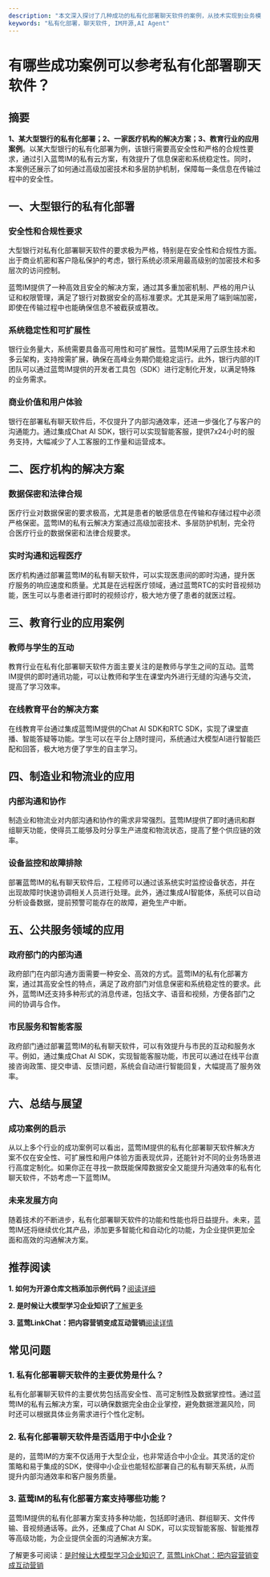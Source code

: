 ```yaml
---
description: "本文深入探讨了几种成功的私有化部署聊天软件的案例，从技术实现到业务模式，为企业提供了详细的参考。"
keywords: "私有化部署，聊天软件, IM开源,AI Agent"
---
```

# 有哪些成功案例可以参考私有化部署聊天软件？

## 摘要

**1、某大型银行的私有化部署；2、一家医疗机构的解决方案；3、教育行业的应用案例**。以某大型银行的私有化部署为例，该银行需要高安全性和严格的合规性要求，通过引入蓝莺IM的私有云方案，有效提升了信息保密和系统稳定性。同时，本案例还展示了如何通过高级加密技术和多层防护机制，保障每一条信息在传输过程中的安全性。

## 一、大型银行的私有化部署

### 安全性和合规性要求

大型银行对私有化部署聊天软件的要求极为严格，特别是在安全性和合规性方面。出于商业机密和客户隐私保护的考虑，银行系统必须采用最高级别的加密技术和多层次的访问控制。

蓝莺IM提供了一种高效且安全的解决方案，通过其多重加密机制、严格的用户认证和权限管理，满足了银行对数据安全的高标准要求。尤其是采用了端到端加密，即使在传输过程中也能确保信息不被截获或篡改。

### 系统稳定性和可扩展性

银行业务量大，系统需要具备高可用性和可扩展性。蓝莺IM采用了云原生技术和多云架构，支持按需扩展，确保在高峰业务期仍能稳定运行。此外，银行内部的IT团队可以通过蓝莺IM提供的开发者工具包（SDK）进行定制化开发，以满足特殊的业务需求。

### 商业价值和用户体验

银行在部署私有聊天软件后，不仅提升了内部沟通效率，还进一步强化了与客户的沟通能力。通过集成Chat AI SDK，银行可以实现智能客服，提供7x24小时的服务支持，大幅减少了人工客服的工作量和运营成本。

## 二、医疗机构的解决方案

### 数据保密和法律合规

医疗行业对数据保密的要求极高，尤其是患者的敏感信息在传输和存储过程中必须严格保密。蓝莺IM的私有云解决方案通过高级加密技术、多层防护机制，完全符合医疗行业的数据保密和法律合规要求。

### 实时沟通和远程医疗

医疗机构通过部署蓝莺IM的私有聊天软件，可以实现医患间的即时沟通，提升医疗服务的响应速度和质量。尤其是在远程医疗领域，通过蓝莺RTC的实时音视频功能，医生可以与患者进行即时的视频诊疗，极大地方便了患者的就医过程。

## 三、教育行业的应用案例

### 教师与学生的互动

教育行业在私有化部署聊天软件方面主要关注的是教师与学生之间的互动。蓝莺IM提供的即时通讯功能，可以让教师和学生在课堂内外进行无缝的沟通与交流，提高了学习效率。

### 在线教育平台的解决方案

在线教育平台通过集成蓝莺IM提供的Chat AI SDK和RTC SDK，实现了课堂直播、智能答疑等功能。学生可以在平台上随时提问，系统通过大模型AI进行智能匹配和回答，极大地方便了学生的自主学习。

## 四、制造业和物流业的应用

### 内部沟通和协作

制造业和物流业对内部沟通和协作的需求非常强烈。蓝莺IM提供了即时通讯和群组聊天功能，使得员工能够及时分享生产进度和物流状态，提高了整个供应链的效率。

### 设备监控和故障排除

部署蓝莺IM的私有聊天软件后，工程师可以通过该系统实时监控设备状态，并在出现故障时快速协调相关人员进行处理。此外，通过集成AI智能体，系统可以自动分析设备数据，提前预警可能存在的故障，避免生产中断。

## 五、公共服务领域的应用

### 政府部门的内部沟通

政府部门在内部沟通方面需要一种安全、高效的方式。蓝莺IM的私有化部署方案，通过其高安全性的特点，满足了政府部门对信息保密和系统稳定性的要求。此外，蓝莺IM还支持多种形式的消息传递，包括文字、语音和视频，方便各部门之间的协调与合作。

### 市民服务和智能客服

政府部门通过部署蓝莺IM的私有聊天软件，可以有效提升与市民的互动和服务水平。例如，通过集成Chat AI SDK，实现智能客服功能，市民可以通过在线平台直接咨询政策、提交申请、反馈问题，系统会自动进行智能回复，大幅提高了服务效率。

## 六、总结与展望

### 成功案例的启示

从以上多个行业的成功案例可以看出，蓝莺IM提供的私有化部署聊天软件解决方案不仅在安全性、可扩展性和用户体验方面表现优异，还能针对不同的业务场景进行高度定制化。如果你正在寻找一款既能保障数据安全又能提升沟通效率的私有化聊天软件，不妨考虑一下蓝莺IM。

### 未来发展方向

随着技术的不断进步，私有化部署聊天软件的功能和性能也将日益提升。未来，蓝莺IM还将继续优化其产品，添加更多智能化和自动化的功能，为企业提供更加全面和高效的沟通解决方案。

## 推荐阅读

**1. 如何为开源仓库文档添加示例代码？**[阅读详细](https://www.lanyingim.com/articles/product-and-technologies/how-to-add-code-snippets-to-gitbook-documents-for-open-source-projects.html)

**2. 是时候让大模型学习企业知识了**[了解更多](https://www.lanyingim.com/articles/product-and-technologies/It-is-time-to-make-LLM-learn-enterprise-knowledge.html)

**3. 蓝莺LinkChat：把内容营销变成互动营销**[阅读详情](https://www.lanyingim.com/articles/product-and-technologies/lanying-linkchat-turning-content-marketing-into-interactive-marketing.html)

## 常见问题

### **1. 私有化部署聊天软件的主要优势是什么？**

私有化部署聊天软件的主要优势包括高安全性、高可定制性及数据掌控性。通过蓝莺IM的私有云解决方案，可以确保数据完全由企业掌控，避免数据泄漏风险，同时还可以根据具体业务需求进行个性化定制。

### **2. 私有化部署聊天软件是否适用于中小企业？**

是的，蓝莺IM的方案不仅适用于大型企业，也非常适合中小企业。其灵活的定价策略和易于集成的SDK，使得中小企业也能轻松部署自己的私有聊天系统，从而提升内部沟通效率和客户服务质量。

### **3. 蓝莺IM的私有化部署方案支持哪些功能？**

蓝莺IM提供的私有化部署方案支持多种功能，包括即时通讯、群组聊天、文件传输、音视频通话等。此外，还集成了Chat AI SDK，可以实现智能客服、智能推荐等高级功能，为企业提供全面的沟通解决方案。

了解更多可阅读：[是时候让大模型学习企业知识了](https://www.lanyingim.com/articles/product-and-technologies/It-is-time-to-make-LLM-learn-enterprise-knowledge.html), [蓝莺LinkChat：把内容营销变成互动营销](https://www.lanyingim.com/articles/product-and-technologies/lanying-linkchat-turning-content-marketing-into-interactive-marketing.html)
